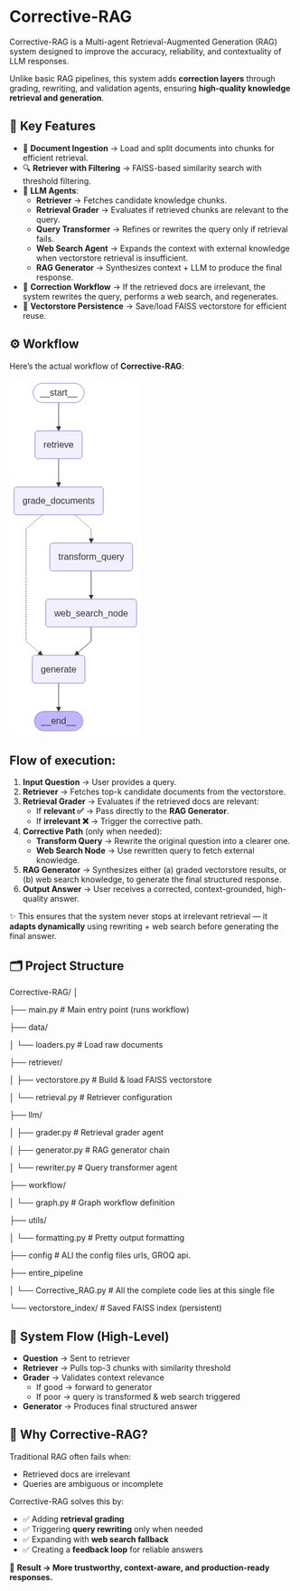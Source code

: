# Corrective-RAG

Corrective-RAG is a Multi-agent Retrieval-Augmented Generation (RAG) system designed to improve the accuracy, reliability, and contextuality of LLM responses. 

Unlike basic RAG pipelines, this system adds **correction layers** through grading, rewriting, and validation agents, ensuring **high-quality knowledge retrieval and generation**.

## 🚀 Key Features

- 📄 **Document Ingestion** → Load and split documents into chunks for efficient retrieval.  
- 🔍 **Retriever with Filtering** → FAISS-based similarity search with threshold filtering.  
- 🤖 **LLM Agents**:
  - **Retriever** → Fetches candidate knowledge chunks.  
  - **Retrieval Grader** → Evaluates if retrieved chunks are relevant to the query.  
  - **Query Transformer** → Refines or rewrites the query only if retrieval fails.  
  - **Web Search Agent** → Expands the context with external knowledge when vectorstore retrieval is insufficient.  
  - **RAG Generator** → Synthesizes context + LLM to produce the final response.  
- 🔄 **Correction Workflow** → If the retrieved docs are irrelevant, the system rewrites the query, performs a web search, and regenerates.  
- 💾 **Vectorstore Persistence** → Save/load FAISS vectorstore for efficient reuse.  


## ⚙️ Workflow

Here’s the actual workflow of **Corrective-RAG**:

![Workflow](output_flow/output.png)

## Flow of execution:

1. **Input Question** → User provides a query.  
2. **Retriever** → Fetches top-k candidate documents from the vectorstore.  
3. **Retrieval Grader** → Evaluates if the retrieved docs are relevant:
   - If **relevant ✅** → Pass directly to the **RAG Generator**.  
   - If **irrelevant ❌** → Trigger the corrective path.  
4. **Corrective Path** (only when needed):  
   - **Transform Query** → Rewrite the original question into a clearer one.  
   - **Web Search Node** → Use rewritten query to fetch external knowledge.  
5. **RAG Generator** → Synthesizes either (a) graded vectorstore results, or (b) web search knowledge, to generate the final structured response.
6. **Output Answer** → User receives a corrected, context-grounded, high-quality answer.  

✨ This ensures that the system never stops at irrelevant retrieval — it **adapts dynamically** using rewriting + web search before generating the final answer.

## 🗂️ Project Structure

Corrective-RAG/
│

├── main.py # Main entry point (runs workflow)

├── data/

│ └── loaders.py # Load raw documents

├── retriever/

│ ├── vectorstore.py # Build & load FAISS vectorstore

│ └── retrieval.py # Retriever configuration

├── llm/

│ ├── grader.py # Retrieval grader agent

│ ├── generator.py # RAG generator chain

│ └── rewriter.py # Query transformer agent

├── workflow/

│ └── graph.py # Graph workflow definition

├── utils/

│ └── formatting.py # Pretty output formatting

├── config # ALl the config files urls, GROQ api.

├── entire_pipeline 

│  └── Corrective_RAG.py # All the complete code lies at this single file

└── vectorstore_index/ # Saved FAISS index (persistent)


## 🧩 System Flow (High-Level)

- **Question** → Sent to retriever  
- **Retriever** → Pulls top-3 chunks with similarity threshold  
- **Grader** → Validates context relevance  
   - If good → forward to generator  
   - If poor → query is transformed & web search triggered  
- **Generator** → Produces final structured answer  

## 🎯 Why Corrective-RAG?

Traditional RAG often fails when:
- Retrieved docs are irrelevant  
- Queries are ambiguous or incomplete  

Corrective-RAG solves this by:
- ✅ Adding **retrieval grading**  
- ✅ Triggering **query rewriting** only when needed  
- ✅ Expanding with **web search fallback**  
- ✅ Creating a **feedback loop** for reliable answers  

📌 **Result → More trustworthy, context-aware, and production-ready responses.**
